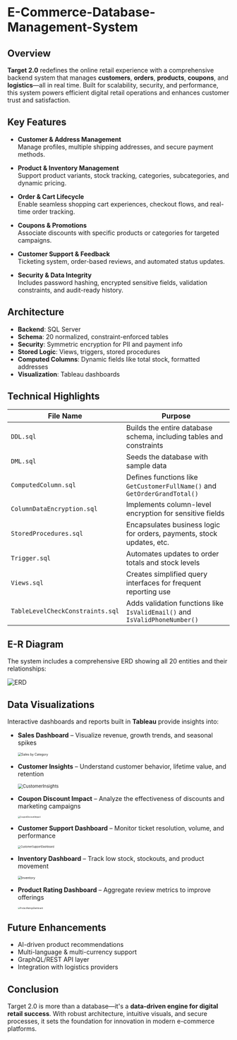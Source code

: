 # E-Commerce-Database-Management-System



## Overview

**Target 2.0** redefines the online retail experience with a comprehensive backend system that manages **customers**, **orders**, **products**, **coupons**, and **logistics**—all in real time. Built for scalability, security, and performance, this system powers efficient digital retail operations and enhances customer trust and satisfaction.



## Key Features

- **Customer & Address Management**  
  Manage profiles, multiple shipping addresses, and secure payment methods.
  
- **Product & Inventory Management**  
  Support product variants, stock tracking, categories, subcategories, and dynamic pricing.

- **Order & Cart Lifecycle**  
  Enable seamless shopping cart experiences, checkout flows, and real-time order tracking.

- **Coupons & Promotions**  
  Associate discounts with specific products or categories for targeted campaigns.

- **Customer Support & Feedback**  
  Ticketing system, order-based reviews, and automated status updates.

- **Security & Data Integrity**  
  Includes password hashing, encrypted sensitive fields, validation constraints, and audit-ready history.



## Architecture

- **Backend**: SQL Server  
- **Schema**: 20 normalized, constraint-enforced tables  
- **Security**: Symmetric encryption for PII and payment info  
- **Stored Logic**: Views, triggers, stored procedures  
- **Computed Columns**: Dynamic fields like total stock, formatted addresses  
- **Visualization**: Tableau dashboards  



## Technical Highlights

| File Name                        | Purpose                                                      |
| -------------------------------- | ------------------------------------------------------------ |
| `DDL.sql`                        | Builds the entire database schema, including tables and constraints |
| `DML.sql`                        | Seeds the database with sample data                          |
| `ComputedColumn.sql`             | Defines functions like `GetCustomerFullName()` and `GetOrderGrandTotal()` |
| `ColumnDataEncryption.sql`       | Implements column-level encryption for sensitive fields      |
| `StoredProcedures.sql`           | Encapsulates business logic for orders, payments, stock updates, etc. |
| `Trigger.sql`                    | Automates updates to order totals and stock levels           |
| `Views.sql`                      | Creates simplified query interfaces for frequent reporting use |
| `TableLevelCheckConstraints.sql` | Adds validation functions like `IsValidEmail()` and `IsValidPhoneNumber()` |





## E-R Diagram

The system includes a comprehensive ERD showing all 20 entities and their relationships:

![ERD](./Visualization/ERD.png)





## Data Visualizations

Interactive dashboards and reports built in **Tableau** provide insights into:

- **Sales Dashboard** – Visualize revenue, growth trends, and seasonal spikes

  <img src="./Visualization/SalesDashboard.png" alt="Sales by Category" style="zoom:50%;" />

- **Customer Insights** – Understand customer behavior, lifetime value, and retention

  <img src="./Visualization/CustomerInsights.png" alt="CustomerInsights" style="zoom:70%;" />

- **Coupon Discount Impact** – Analyze the effectiveness of discounts and marketing campaigns

  <img src="./Visualization/CouponDiscountImpact.png" alt="CouponDiscountImpact" style="zoom:30%;" />

- **Customer Support Dashboard** – Monitor ticket resolution, volume, and performance

  <img src="./Visualization/CustomerSupportDashboard.png" alt="CustomerSupportDashboard" style="zoom:40%;" />

- **Inventory Dashboard** – Track low stock, stockouts, and product movement

  <img src="./Visualization/Inventory.png" alt="Inventory" style="zoom:50%;" />

- **Product Rating Dashboard** – Aggregate review metrics to improve offerings

  <img src="./Visualization/ProductRatingsDashboard.png" alt="ProductRatingsDashboard" style="zoom:30%;" />





## Future Enhancements

- AI-driven product recommendations
- Multi-language & multi-currency support
- GraphQL/REST API layer
- Integration with logistics providers



## Conclusion

Target 2.0 is more than a database—it's a **data-driven engine for digital retail success**. With robust architecture, intuitive visuals, and secure processes, it sets the foundation for innovation in modern e-commerce platforms.

